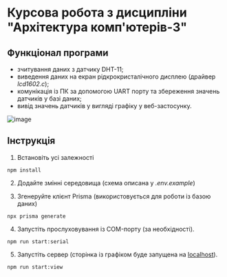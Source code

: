 # Курсова робота з дисципліни "Архітектура комп'ютерів-3"

## Функціонал програми

- зчитування даних з датчику DHT-11;
- виведення даних на екран рідкрокристалічного дисплею (драйвер _lcd1602.c_);
- комунікація із ПК за допомогою UART порту та збереження значень датчиків у базі даних;
- вивід значень датчиків у вигляді графіку у веб-застосунку.

![image](https://github.com/xorobiov/iot-climate/assets/169550430/bd247c79-5eef-4a4c-b906-ecf1a3f27628)

## Інструкція

1. Встановіть усі залежності

```
npm install
```

2. Додайте змінні середовища (схема описана у _.env.example_)

3. Згенеруйте клієнт Prisma (використовується для роботи із базою даних)

```
npx prisma generate
```

4. Запустіть прослуховування із COM-порту (за необхідності).

```
npm run start:serial
```

5. Запустіть сервер (сторінка із графіком буде запущена на [localhost](http://localhost:80)).

```
npm run start:view
```
